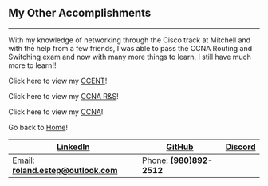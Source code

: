 ## My Other Accomplishments
------------------------------

With my knowledge of networking through the Cisco track at Mitchell and with the help from a few friends, I was able to pass the CCNA Routing and Switching exam and now with many more things to learn, I still have much more to learn!!

Click here to view my [CCENT](https://github.com/rcestep/rcestep.github.io/blob/master/other/CCENT.png)!

Click here to view my [CCNA R&S](https://github.com/rcestep/rcestep.github.io/blob/master/other/CCNA_R&S.png)!

Click here to view my [CCNA](https://github.com/rcestep/rcestep.github.io/blob/master/other/CCNA.png)!

Go back to [Home](https://rcestep.github.io)!

[LinkedIn](https://linkedin.com/in/roland-c-estep) | [GitHub](https://github.com/rcestep) | [Discord](https://discordhub.com/profile/532348150019522580)
-------------------------------------------------- | ------------------------------------ | ------------------------------------------------------------
Email: **roland.estep@outlook.com**                | Phone: **(980)892-2512**             |
